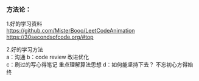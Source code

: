 

### 方法论：

1.好的学习资料  
  https://github.com/MisterBooo/LeetCodeAnimation
  https://30secondsofcode.org/#top


2.好的学习方法  
  a：沟通 
  b：code review  改进优化  
  c：刷过的写心得笔记  重点理解算法思想 
  d：如何能坚持下去？ 不忘初心方得始终  